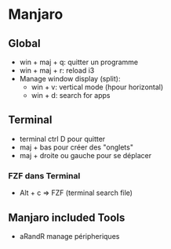 # Manjaro
## Global
- win + maj + q: quitter un programme
- win + maj + r: reload i3
- Manage window display (split):
    - win + v: vertical mode (hpour horizontal)
    - win + d: search for apps

## Terminal
- terminal ctrl D pour quitter
- maj + bas pour créer des "onglets"
- maj + droite ou gauche pour se déplacer

### FZF dans Terminal
- Alt + c => FZF (terminal search file)

## Manjaro included Tools
- aRandR manage péripheriques